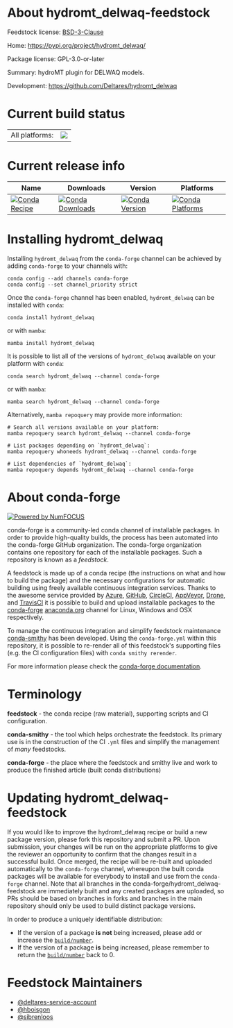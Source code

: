 About hydromt_delwaq-feedstock
==============================

Feedstock license: [BSD-3-Clause](https://github.com/conda-forge/hydromt_delwaq-feedstock/blob/main/LICENSE.txt)

Home: https://pypi.org/project/hydromt_delwaq/

Package license: GPL-3.0-or-later

Summary: hydroMT plugin for DELWAQ models.

Development: https://github.com/Deltares/hydromt_delwaq

Current build status
====================


<table><tr><td>All platforms:</td>
    <td>
      <a href="https://dev.azure.com/conda-forge/feedstock-builds/_build/latest?definitionId=19332&branchName=main">
        <img src="https://dev.azure.com/conda-forge/feedstock-builds/_apis/build/status/hydromt_delwaq-feedstock?branchName=main">
      </a>
    </td>
  </tr>
</table>

Current release info
====================

| Name | Downloads | Version | Platforms |
| --- | --- | --- | --- |
| [![Conda Recipe](https://img.shields.io/badge/recipe-hydromt_delwaq-green.svg)](https://anaconda.org/conda-forge/hydromt_delwaq) | [![Conda Downloads](https://img.shields.io/conda/dn/conda-forge/hydromt_delwaq.svg)](https://anaconda.org/conda-forge/hydromt_delwaq) | [![Conda Version](https://img.shields.io/conda/vn/conda-forge/hydromt_delwaq.svg)](https://anaconda.org/conda-forge/hydromt_delwaq) | [![Conda Platforms](https://img.shields.io/conda/pn/conda-forge/hydromt_delwaq.svg)](https://anaconda.org/conda-forge/hydromt_delwaq) |

Installing hydromt_delwaq
=========================

Installing `hydromt_delwaq` from the `conda-forge` channel can be achieved by adding `conda-forge` to your channels with:

```
conda config --add channels conda-forge
conda config --set channel_priority strict
```

Once the `conda-forge` channel has been enabled, `hydromt_delwaq` can be installed with `conda`:

```
conda install hydromt_delwaq
```

or with `mamba`:

```
mamba install hydromt_delwaq
```

It is possible to list all of the versions of `hydromt_delwaq` available on your platform with `conda`:

```
conda search hydromt_delwaq --channel conda-forge
```

or with `mamba`:

```
mamba search hydromt_delwaq --channel conda-forge
```

Alternatively, `mamba repoquery` may provide more information:

```
# Search all versions available on your platform:
mamba repoquery search hydromt_delwaq --channel conda-forge

# List packages depending on `hydromt_delwaq`:
mamba repoquery whoneeds hydromt_delwaq --channel conda-forge

# List dependencies of `hydromt_delwaq`:
mamba repoquery depends hydromt_delwaq --channel conda-forge
```


About conda-forge
=================

[![Powered by
NumFOCUS](https://img.shields.io/badge/powered%20by-NumFOCUS-orange.svg?style=flat&colorA=E1523D&colorB=007D8A)](https://numfocus.org)

conda-forge is a community-led conda channel of installable packages.
In order to provide high-quality builds, the process has been automated into the
conda-forge GitHub organization. The conda-forge organization contains one repository
for each of the installable packages. Such a repository is known as a *feedstock*.

A feedstock is made up of a conda recipe (the instructions on what and how to build
the package) and the necessary configurations for automatic building using freely
available continuous integration services. Thanks to the awesome service provided by
[Azure](https://azure.microsoft.com/en-us/services/devops/), [GitHub](https://github.com/),
[CircleCI](https://circleci.com/), [AppVeyor](https://www.appveyor.com/),
[Drone](https://cloud.drone.io/welcome), and [TravisCI](https://travis-ci.com/)
it is possible to build and upload installable packages to the
[conda-forge](https://anaconda.org/conda-forge) [anaconda.org](https://anaconda.org/)
channel for Linux, Windows and OSX respectively.

To manage the continuous integration and simplify feedstock maintenance
[conda-smithy](https://github.com/conda-forge/conda-smithy) has been developed.
Using the ``conda-forge.yml`` within this repository, it is possible to re-render all of
this feedstock's supporting files (e.g. the CI configuration files) with ``conda smithy rerender``.

For more information please check the [conda-forge documentation](https://conda-forge.org/docs/).

Terminology
===========

**feedstock** - the conda recipe (raw material), supporting scripts and CI configuration.

**conda-smithy** - the tool which helps orchestrate the feedstock.
                   Its primary use is in the construction of the CI ``.yml`` files
                   and simplify the management of *many* feedstocks.

**conda-forge** - the place where the feedstock and smithy live and work to
                  produce the finished article (built conda distributions)


Updating hydromt_delwaq-feedstock
=================================

If you would like to improve the hydromt_delwaq recipe or build a new
package version, please fork this repository and submit a PR. Upon submission,
your changes will be run on the appropriate platforms to give the reviewer an
opportunity to confirm that the changes result in a successful build. Once
merged, the recipe will be re-built and uploaded automatically to the
`conda-forge` channel, whereupon the built conda packages will be available for
everybody to install and use from the `conda-forge` channel.
Note that all branches in the conda-forge/hydromt_delwaq-feedstock are
immediately built and any created packages are uploaded, so PRs should be based
on branches in forks and branches in the main repository should only be used to
build distinct package versions.

In order to produce a uniquely identifiable distribution:
 * If the version of a package **is not** being increased, please add or increase
   the [``build/number``](https://docs.conda.io/projects/conda-build/en/latest/resources/define-metadata.html#build-number-and-string).
 * If the version of a package **is** being increased, please remember to return
   the [``build/number``](https://docs.conda.io/projects/conda-build/en/latest/resources/define-metadata.html#build-number-and-string)
   back to 0.

Feedstock Maintainers
=====================

* [@deltares-service-account](https://github.com/deltares-service-account/)
* [@hboisgon](https://github.com/hboisgon/)
* [@sibrenloos](https://github.com/sibrenloos/)

